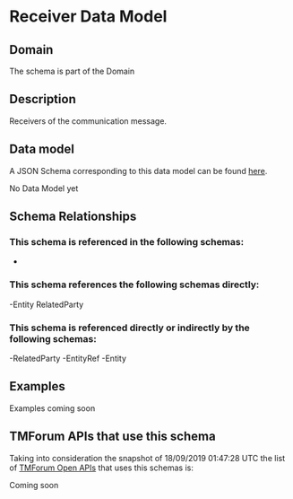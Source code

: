 # Receiver Data Model

## Domain

The  schema is part of the  Domain

## Description

Receivers of the communication message.

## Data model

A JSON Schema corresponding to this data model can be found
[here](https://github.com/tmforum-rand/schemas/blob/master/Common/Receiver.schema.json).

No Data Model yet

## Schema Relationships

### This schema is referenced in the following schemas:

-

### This schema references the following schemas directly:

-Entity
RelatedParty

### This schema is referenced directly or indirectly by the following schemas:

-RelatedParty
-EntityRef
-Entity



## Examples

Examples coming soon

## TMForum APIs that use this schema

Taking into consideration the snapshot of 18/09/2019 01:47:28 UTC the list of [TMForum Open APIs](https://www.tmforum.org/open-apis/) that uses this schemas is:

Coming soon